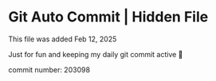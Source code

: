 # Git Auto Commit | Hidden File

This file was added Feb 12, 2025

Just for fun and keeping my daily git commit active 🤪

commit number: 203098
